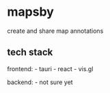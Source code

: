 # mapsby
create and share map annotations

## tech stack
frontend:
    - tauri
    - react
    - vis.gl

backend:
    - not sure yet